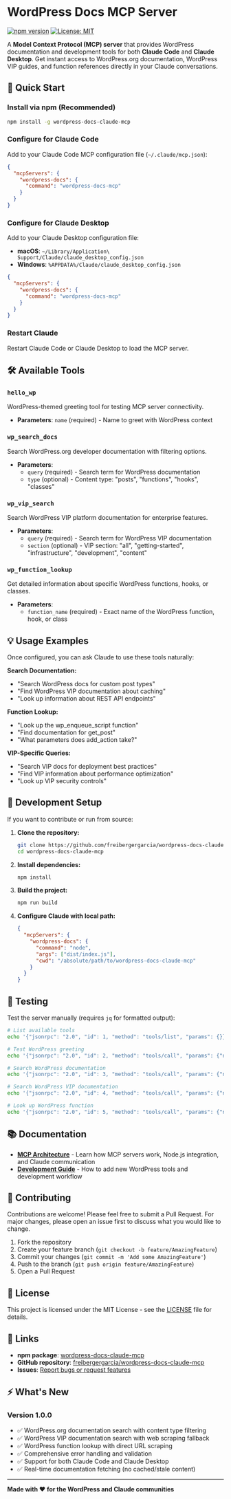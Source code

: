# WordPress Docs MCP Server

[![npm version](https://badge.fury.io/js/wordpress-docs-claude-mcp.svg)](https://www.npmjs.com/package/wordpress-docs-claude-mcp)
[![License: MIT](https://img.shields.io/badge/License-MIT-yellow.svg)](https://opensource.org/licenses/MIT)

A **Model Context Protocol (MCP) server** that provides WordPress documentation and development tools for both **Claude Code** and **Claude Desktop**. Get instant access to WordPress.org documentation, WordPress VIP guides, and function references directly in your Claude conversations.

## 🚀 Quick Start

### Install via npm (Recommended)

```bash
npm install -g wordpress-docs-claude-mcp
```

### Configure for Claude Code

Add to your Claude Code MCP configuration file (`~/.claude/mcp.json`):

```json
{
  "mcpServers": {
    "wordpress-docs": {
      "command": "wordpress-docs-mcp"
    }
  }
}
```

### Configure for Claude Desktop

Add to your Claude Desktop configuration file:
- **macOS**: `~/Library/Application\ Support/Claude/claude_desktop_config.json`
- **Windows**: `%APPDATA%/Claude/claude_desktop_config.json`

```json
{
  "mcpServers": {
    "wordpress-docs": {
      "command": "wordpress-docs-mcp"
    }
  }
}
```

### Restart Claude

Restart Claude Code or Claude Desktop to load the MCP server.

## 🛠️ Available Tools

### `hello_wp`
WordPress-themed greeting tool for testing MCP server connectivity.
- **Parameters**: `name` (required) - Name to greet with WordPress context

### `wp_search_docs`
Search WordPress.org developer documentation with filtering options.
- **Parameters**: 
  - `query` (required) - Search term for WordPress documentation
  - `type` (optional) - Content type: "posts", "functions", "hooks", "classes"

### `wp_vip_search`
Search WordPress VIP platform documentation for enterprise features.
- **Parameters**: 
  - `query` (required) - Search term for WordPress VIP documentation  
  - `section` (optional) - VIP section: "all", "getting-started", "infrastructure", "development", "content"

### `wp_function_lookup`
Get detailed information about specific WordPress functions, hooks, or classes.
- **Parameters**: 
  - `function_name` (required) - Exact name of the WordPress function, hook, or class

## 💡 Usage Examples

Once configured, you can ask Claude to use these tools naturally:

**Search Documentation:**
- "Search WordPress docs for custom post types"
- "Find WordPress VIP documentation about caching"
- "Look up information about REST API endpoints"

**Function Lookup:**
- "Look up the wp_enqueue_script function"
- "Find documentation for get_post"
- "What parameters does add_action take?"

**VIP-Specific Queries:**
- "Search VIP docs for deployment best practices"
- "Find VIP information about performance optimization"
- "Look up VIP security controls"

## 🔧 Development Setup

If you want to contribute or run from source:

1. **Clone the repository:**
   ```bash
   git clone https://github.com/freibergergarcia/wordpress-docs-claude-mcp.git
   cd wordpress-docs-claude-mcp
   ```

2. **Install dependencies:**
   ```bash
   npm install
   ```

3. **Build the project:**
   ```bash
   npm run build
   ```

4. **Configure Claude with local path:**
   ```json
   {
     "mcpServers": {
       "wordpress-docs": {
         "command": "node",
         "args": ["dist/index.js"],
         "cwd": "/absolute/path/to/wordpress-docs-claude-mcp"
       }
     }
   }
   ```

## 🧪 Testing

Test the server manually (requires `jq` for formatted output):

```bash
# List available tools
echo '{"jsonrpc": "2.0", "id": 1, "method": "tools/list", "params": {}}' | wordpress-docs-mcp | jq

# Test WordPress greeting
echo '{"jsonrpc": "2.0", "id": 2, "method": "tools/call", "params": {"name": "hello_wp", "arguments": {"name": "Developer"}}}' | wordpress-docs-mcp | jq

# Search WordPress documentation
echo '{"jsonrpc": "2.0", "id": 3, "method": "tools/call", "params": {"name": "wp_search_docs", "arguments": {"query": "REST API", "type": "posts"}}}' | wordpress-docs-mcp | jq

# Search WordPress VIP documentation
echo '{"jsonrpc": "2.0", "id": 4, "method": "tools/call", "params": {"name": "wp_vip_search", "arguments": {"query": "deployment"}}}' | wordpress-docs-mcp | jq

# Look up WordPress function
echo '{"jsonrpc": "2.0", "id": 5, "method": "tools/call", "params": {"name": "wp_function_lookup", "arguments": {"function_name": "get_post"}}}' | wordpress-docs-mcp | jq
```

## 📚 Documentation

- **[MCP Architecture](./docs/mcp-architecture.md)** - Learn how MCP servers work, Node.js integration, and Claude communication
- **[Development Guide](./docs/development-guide.md)** - How to add new WordPress tools and development workflow

## 🤝 Contributing

Contributions are welcome! Please feel free to submit a Pull Request. For major changes, please open an issue first to discuss what you would like to change.

1. Fork the repository
2. Create your feature branch (`git checkout -b feature/AmazingFeature`)
3. Commit your changes (`git commit -m 'Add some AmazingFeature'`)
4. Push to the branch (`git push origin feature/AmazingFeature`)
5. Open a Pull Request

## 📝 License

This project is licensed under the MIT License - see the [LICENSE](LICENSE) file for details.

## 🔗 Links

- **npm package**: [wordpress-docs-claude-mcp](https://www.npmjs.com/package/wordpress-docs-claude-mcp)
- **GitHub repository**: [freibergergarcia/wordpress-docs-claude-mcp](https://github.com/freibergergarcia/wordpress-docs-claude-mcp)
- **Issues**: [Report bugs or request features](https://github.com/freibergergarcia/wordpress-docs-claude-mcp/issues)

## ⚡ What's New

### Version 1.0.0
- ✅ WordPress.org documentation search with content type filtering
- ✅ WordPress VIP documentation search with web scraping fallback
- ✅ WordPress function lookup with direct URL scraping
- ✅ Comprehensive error handling and validation
- ✅ Support for both Claude Code and Claude Desktop
- ✅ Real-time documentation fetching (no cached/stale content)

---

**Made with ❤️ for the WordPress and Claude communities**
